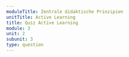 ```yaml
---
moduleTitle: Zentrale didaktische Prinzipien
unitTitle: Active Learning
title: Quiz Active Learning
module: 3
unit: 2
subunit: 3
type: question
---
```


<singlechoice question="Welches dieser Definitionen entspricht am ehesten der Idee des aktiven Lernens?"></singlechoice>